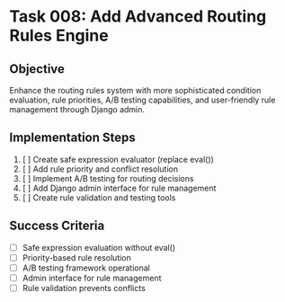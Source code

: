 # Task 008: Add Advanced Routing Rules Engine

## Objective
Enhance the routing rules system with more sophisticated condition evaluation, rule priorities, A/B testing capabilities, and user-friendly rule management through Django admin.

## Implementation Steps
1. [ ] Create safe expression evaluator (replace eval())
2. [ ] Add rule priority and conflict resolution
3. [ ] Implement A/B testing for routing decisions
4. [ ] Add Django admin interface for rule management
5. [ ] Create rule validation and testing tools

## Success Criteria
- [ ] Safe expression evaluation without eval()
- [ ] Priority-based rule resolution
- [ ] A/B testing framework operational
- [ ] Admin interface for rule management
- [ ] Rule validation prevents conflicts